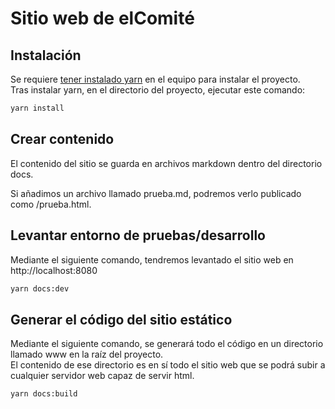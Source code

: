 # Sitio web de elComité


## Instalación

Se requiere [tener instalado yarn](https://yarnpkg.com/en/docs/install) en el equipo para instalar el proyecto.  
Tras instalar yarn, en el directorio del proyecto, ejecutar este comando:

```bash
yarn install
```

## Crear contenido

El contenido del sitio se guarda en archivos markdown dentro del directorio docs.  

Si añadimos un archivo llamado prueba.md, podremos verlo publicado como /prueba.html.  

## Levantar entorno de pruebas/desarrollo

Mediante el siguiente comando, tendremos levantado el sitio web en http://localhost:8080  
```bash
yarn docs:dev
```

## Generar el código del sitio estático

Mediante el siguiente comando, se generará todo el código en un directorio llamado www en la raíz del proyecto.  
El contenido de ese directorio es en sí todo el sitio web que se podrá subir a cualquier servidor web capaz de servir html.  
```bash
yarn docs:build
```


